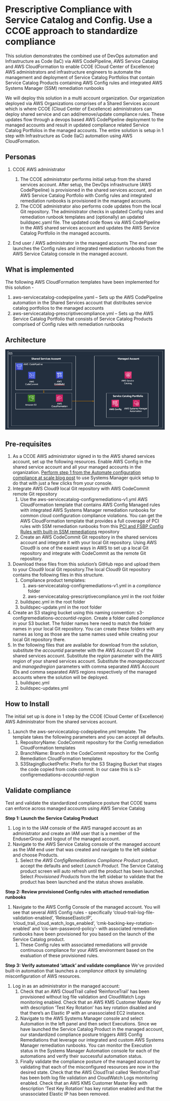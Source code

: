 <p align="center">
</p>

# Prescriptive Compliance with Service Catalog and Config. Use a CCOE approach to standardize compliance

 This solution demonstrates the combined use of DevOps automation and Infrastructure as Code (IaC) via AWS CodePipeline, AWS Service Catalog and AWS CloudFormation to enable CCOE (Cloud Center of Excellence) AWS administrators and infrastructure engineers to automate the management and deployment of Service Catalog Portfolios that contain Service Catalog Products containing AWS Config rules and integrated AWS Systems Manager (SSM) remediation runbooks

 We will deploy this solution in a multi account organization.  Our organization deployed via AWS Organizations comprises of a Shared Services account which is where CCOE (Cloud Center of Excellence) administrators can deploy shared service and can add/remove/update compliance rules. These updates flow through a devops based AWS CodePipeline deployment to the managed accounts and result in updated compliance related Service Catalog Portfolios in the managed accounts. The entire solution is setup in 1 step with Infrastructure as Code (IaC) automation using AWS CloudFormation.


## Personas

1. CCOE AWS administrator
	1. The CCOE administrator performs initial setup from the shared services account. After setup, the DevOps infrastructure (AWS CodePipeline) is provisioned in the shared services account, and an AWS Service Catalog Portfolio with Config rules and integrated remediation runbooks is provisioned in the managed accounts.
	2. The CCOE administrator also performs code updates from the local Git repository. The administrator checks in updated Config rules and remediation runbook templates and (optionally) an updated buildspec.yaml file. The updated code flows via AWS CodePipeline in the AWS shared services account and updates the AWS Service Catalog Portfolio in the managed accounts.

2. End user / AWS administrator in the managed accounts
The end user launches the Config rules and integrated remediation runbooks from the AWS Service Catalog console in the managed account. 

## What is implemented

The following AWS CloudFormation templates have been implemented for this solution -
1. aws-servicecatalog-codepipeline.yaml – Sets up the AWS CodePipeline automation in the Shared Services account that distributes service catalog portfolios to the managed accounts
2. aws-servicecatalog-prescriptivecompliance.yml – Sets up the  AWS Service Catalog Portfolio that consists of  Service Catalog Products comprised of Config rules with remediation runbooks


## Architecture

![](images/ccoe-prescriptivecompliance.png)


## Pre-requisites

1. As a CCOE AWS administrator signed in to the AWS shared services account, set up the following resources.
Enable AWS Config in the shared service account and all your managed accounts in the organization. [Perform step 1 from the Automate configuration compliance at scale blog post](https://aws.amazon.com/blogs/mt/automate-configuration-compliance-at-scale-in-aws/) to use Systems Manager quick setup to do that with just a few clicks from your console.
2.	Integrate AWS Cloud9 local Git repository with AWS CodeCommit remote Git repository
	1. Use the aws-servicecatalog-configremediations-v1.yml AWS CloudFormation template that contains AWS Config Managed rules with integrated AWS Systems Manager remediation runbooks for common cloud configuration compliance violations. You can get the AWS CloudFormation template that provides a full coverage of PCI rules with SSM remediation runbooks from this [PCI and FSBP Config Rules with built-in SSM remediations](https://github.com/aws-samples/aws-config-pci-fsbp-ssmremediations) repository
	2. Create an AWS CodeCommit Git repository in the shared services account and integrate it with your local Git repository. Using AWS Cloud9 is one of the easiest ways in AWS to set up a local Git repository and integrate with CodeCommit as the remote Git repository.  
3.	Download these files from this solution’s GitHub repo and upload them to your Cloud9 local Git repository.The local Cloud9 Git repository contains the following files in this structure.
	1. Compliance product templates:
		1. aws-servicecatalog-configremediations-v1.yml in a *compliance* folder
		2. aws-servicecatalog-prescriptivecompliance.yml in the root folder
	2. buildspec.yml in the root folder
	3. buildspec-update.yml in the root folder
4.	Create an S3 staging bucket using this naming convention: s3-configremediations-*accountid*-*region*. Create a folder called *compliance* in your S3 bucket. The folder names here need to match the folder names in your local Git repository. You can create these folders with any names as long as those are the same names used while creating your local Git repository there.
5.	In the following files that are available for download from the solution, substitute the *accountid* parameter with the AWS Account ID of the shared services account. Substitute the *region* parameter with the AWS region of your shared services account. Substitute the *managedaccount* and *managedregion* parameters with comma separated AWS Account IDs and comma separated AWS regions respectively of the managed accounts where the solution will be deployed.
	1. buildspec.yml
	2. buildspec-updates.yml


## How to Install

The initial set up is done in 1 step by the CCOE (Cloud Center of Excellence) AWS Administrator from the shared services account.

1. Launch the aws-servicecatalog-codepipeline.yml template. The template takes the following parameters and you can accept all defaults.
	1. RepositoryName: CodeCommit repository for the Config remediation CloudFormation templates
	2. BranchName: Branch in the CodeCommit repository for the Config Remediation CloudFormation templates
	3. S3StagingBucketPrefix: Prefix for the S3 Staging Bucket that stages the code copied from code commit.  In our case this is s3-configremediations-*accountid*-*region*
 

## Validate compliance

Test and validate the standardized compliance posture that CCOE teams can enforce across managed accounts using AWS Service Catalog

**Step 1: Launch the Service Catalog Product**
1. Log in to the IAM console of the AWS managed account as an administrator and create an IAM user that is a member of the EnduserGroup and logout of the managed account.
2. Navigate to the AWS Service Catalog console of the managed account as the IAM end user that was created and navigate to the left sidebar and choose Products. 
	1. Select the *AWS ConfigRemediations Compliance Product* product, accept the defaults and select *Launch Product*. The Service Catalog product screen will auto refresh until the product has been launched. Select *Provisioned Products* from the left sidebar to validate that the product has been launched and the status shows available.

**Step 2: Review provisioned Config rules with attached remediation runbooks**
1. Navigate to the AWS Config Console of the managed account. You will see that several AWS Config rules - specifically ‘cloud-trail-log-file-validation-enabled’, ‘ReleaseElasticIP’, ‘cloud_trail_cloud_watch_logs_enabled’, ‘cmk-backing-key-rotation-enabled’ and ‘cis-iam-password-policy’- with associated remediation runbooks have been provisioned for you based on the launch of the Service Catalog product.
	1. These Config rules with associated remediations will provide continuous compliance for your AWS environment based on the evaluation of these provisioned rules.

**Step 3: Verify automated ‘attack’ and validate compliance**
We've provided built-in automation that launches a *compliance attack* by simulating misconfiguration of AWS resources. 
1. Log in as an administrator in the managed account:
	1. Check that an AWS CloudTrail called ‘ReinforceTrail’ has been provisioned without log file validation and CloudWatch Logs monitoring enabled. Check that an AWS KMS Customer Master Key with description ‘Test Key Rotation’ has key rotation disabled and that there’s an Elastic IP with an unassociated EC2 instance.
	2. Navigate to the AWS Systems Manager console and select Automation in the left panel and then select Executions. Since we have launched the Service Catalog Product in the managed account, our standardized compliance posture triggers AWS Config Remediations that leverage our integrated and custom AWS Systems Manager remediation runbooks. You can monitor the Execution status in the Systems Manager Automation console for each of the automations and verify their successful automation status.
	3. Finally validate the compliance posture of the managed account by validating that each of the misconfigured resources are now in the desired state. Check that the AWS CloudTrail called ‘ReinforceTrail’ has been both log file validation and CloudWatch Logs monitoring enabled. Check that an AWS KMS Customer Master Key with description ‘Test Key Rotation’ has key rotation enabled and that the unassociated Elastic IP has been removed.
